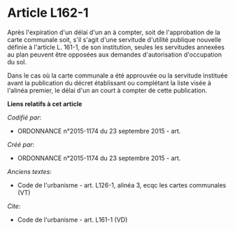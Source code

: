# Article L162-1

Après l'expiration d'un délai d'un an à compter, soit de l'approbation de la carte communale soit, s'il s'agit d'une
servitude d'utilité publique nouvelle définie à l'article L. 161-1, de son institution, seules les servitudes annexées au
plan peuvent être opposées aux demandes d'autorisation d'occupation du sol. 

Dans le cas où la carte communale a été approuvée ou la servitude instituée avant la publication du décret établissant ou
complétant la liste visée à l'alinéa premier, le délai d'un an court à compter de cette publication.

**Liens relatifs à cet article**

_Codifié par_:

  - ORDONNANCE n°2015-1174 du 23 septembre 2015 - art.

_Créé par_:

  - ORDONNANCE n°2015-1174 du 23 septembre 2015 - art.

_Anciens textes_:

  - Code de l'urbanisme - art. L126-1, alinéa 3, ecqc les cartes communales  (VT)

_Cite_:

  - Code de l'urbanisme - art. L161-1 (VD)
